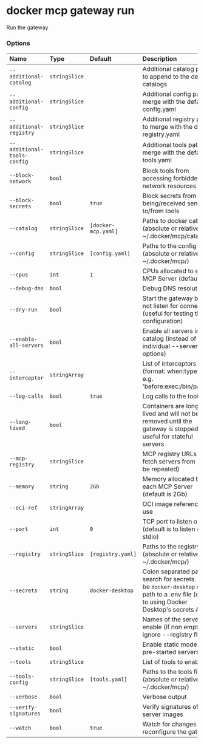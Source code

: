 # docker mcp gateway run

<!---MARKER_GEN_START-->
Run the gateway

### Options

| Name                        | Type          | Default             | Description                                                                                                                                   |
|:----------------------------|:--------------|:--------------------|:----------------------------------------------------------------------------------------------------------------------------------------------|
| `--additional-catalog`      | `stringSlice` |                     | Additional catalog paths to append to the default catalogs                                                                                    |
| `--additional-config`       | `stringSlice` |                     | Additional config paths to merge with the default config.yaml                                                                                 |
| `--additional-registry`     | `stringSlice` |                     | Additional registry paths to merge with the default registry.yaml                                                                             |
| `--additional-tools-config` | `stringSlice` |                     | Additional tools paths to merge with the default tools.yaml                                                                                   |
| `--block-network`           | `bool`        |                     | Block tools from accessing forbidden network resources                                                                                        |
| `--block-secrets`           | `bool`        | `true`              | Block secrets from being/received sent to/from tools                                                                                          |
| `--catalog`                 | `stringSlice` | `[docker-mcp.yaml]` | Paths to docker catalogs (absolute or relative to ~/.docker/mcp/catalogs/)                                                                    |
| `--config`                  | `stringSlice` | `[config.yaml]`     | Paths to the config files (absolute or relative to ~/.docker/mcp/)                                                                            |
| `--cpus`                    | `int`         | `1`                 | CPUs allocated to each MCP Server (default is 1)                                                                                              |
| `--debug-dns`               | `bool`        |                     | Debug DNS resolution                                                                                                                          |
| `--dry-run`                 | `bool`        |                     | Start the gateway but do not listen for connections (useful for testing the configuration)                                                    |
| `--enable-all-servers`      | `bool`        |                     | Enable all servers in the catalog (instead of using individual --servers options)                                                             |
| `--interceptor`             | `stringArray` |                     | List of interceptors to use (format: when:type:path, e.g. 'before:exec:/bin/path')                                                            |
| `--log-calls`               | `bool`        | `true`              | Log calls to the tools                                                                                                                        |
| `--long-lived`              | `bool`        |                     | Containers are long-lived and will not be removed until the gateway is stopped, useful for stateful servers                                   |
| `--mcp-registry`            | `stringSlice` |                     | MCP registry URLs to fetch servers from (can be repeated)                                                                                     |
| `--memory`                  | `string`      | `2Gb`               | Memory allocated to each MCP Server (default is 2Gb)                                                                                          |
| `--oci-ref`                 | `stringArray` |                     | OCI image references to use                                                                                                                   |
| `--port`                    | `int`         | `0`                 | TCP port to listen on (default is to listen on stdio)                                                                                         |
| `--registry`                | `stringSlice` | `[registry.yaml]`   | Paths to the registry files (absolute or relative to ~/.docker/mcp/)                                                                          |
| `--secrets`                 | `string`      | `docker-desktop`    | Colon separated paths to search for secrets. Can be `docker-desktop` or a path to a .env file (default to using Docker Desktop's secrets API) |
| `--servers`                 | `stringSlice` |                     | Names of the servers to enable (if non empty, ignore --registry flag)                                                                         |
| `--static`                  | `bool`        |                     | Enable static mode (aka pre-started servers)                                                                                                  |
| `--tools`                   | `stringSlice` |                     | List of tools to enable                                                                                                                       |
| `--tools-config`            | `stringSlice` | `[tools.yaml]`      | Paths to the tools files (absolute or relative to ~/.docker/mcp/)                                                                             |
| `--verbose`                 | `bool`        |                     | Verbose output                                                                                                                                |
| `--verify-signatures`       | `bool`        |                     | Verify signatures of the server images                                                                                                        |
| `--watch`                   | `bool`        | `true`              | Watch for changes and reconfigure the gateway                                                                                                 |


<!---MARKER_GEN_END-->

